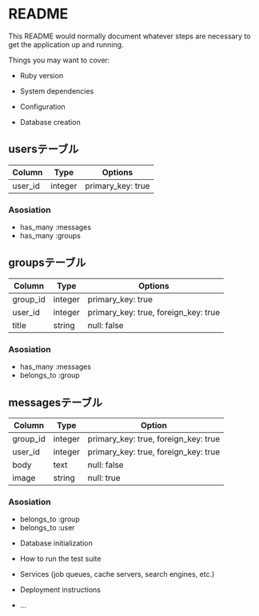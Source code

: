 # README

This README would normally document whatever steps are necessary to get the
application up and running.

Things you may want to cover:

* Ruby version

* System dependencies

* Configuration

* Database creation

## usersテーブル
|Column|Type|Options|
|------|----|-------|
|user_id|integer|primary_key: true|

### Asosiation
- has_many :messages
- has_many :groups


##  groupsテーブル

|Column|Type|Options|
|------|----|-------|
|group_id|integer|primary_key: true|
|user_id|integer|primary_key: true, foreign_key: true|
|title|string|null: false|

### Asosiation
- has_many :messages
- belongs_to :group

## messagesテーブル
|Column|Type|Option|
|------|----|------|
|group_id|integer|primary_key: true, foreign_key: true|
|user_id|integer|primary_key: true, foreign_key: true|
|body|text|null: false|
|image|string|null: true|

### Asosiation
- belongs_to :group
- belongs_to :user




* Database initialization

* How to run the test suite

* Services (job queues, cache servers, search engines, etc.)

* Deployment instructions

* ...
